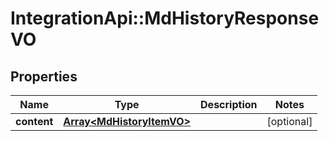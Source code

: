 # IntegrationApi::MdHistoryResponseVO

## Properties
Name | Type | Description | Notes
------------ | ------------- | ------------- | -------------
**content** | [**Array&lt;MdHistoryItemVO&gt;**](MdHistoryItemVO.md) |  | [optional] 


